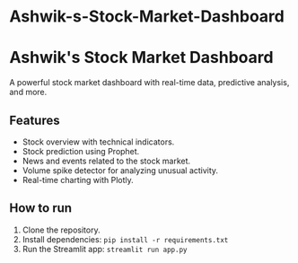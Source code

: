 # Ashwik-s-Stock-Market-Dashboard

# Ashwik's Stock Market Dashboard

A powerful stock market dashboard with real-time data, predictive analysis, and more.

## Features

- Stock overview with technical indicators.
- Stock prediction using Prophet.
- News and events related to the stock market.
- Volume spike detector for analyzing unusual activity.
- Real-time charting with Plotly.

## How to run

1. Clone the repository.
2. Install dependencies: `pip install -r requirements.txt`
3. Run the Streamlit app: `streamlit run app.py`
